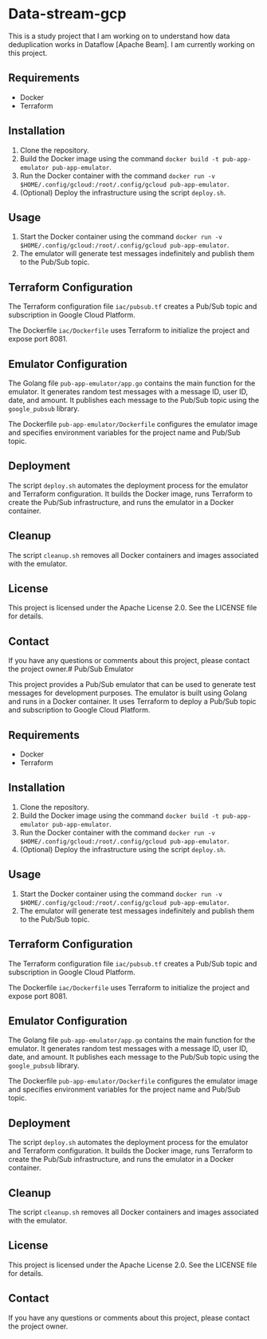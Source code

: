 # Data-stream-gcp 

This is a study project that I am working on to understand how data deduplication works in Dataflow [Apache Beam]. I am currently working on this project.

## Requirements

-   Docker
-   Terraform

## Installation

1.  Clone the repository.
2.  Build the Docker image using the command `docker build -t pub-app-emulator pub-app-emulator`.
3.  Run the Docker container with the command `docker run -v $HOME/.config/gcloud:/root/.config/gcloud pub-app-emulator`.
4.  (Optional) Deploy the infrastructure using the script `deploy.sh`.

## Usage

1.  Start the Docker container using the command `docker run -v $HOME/.config/gcloud:/root/.config/gcloud pub-app-emulator`.
2.  The emulator will generate test messages indefinitely and publish them to the Pub/Sub topic.

## Terraform Configuration

The Terraform configuration file `iac/pubsub.tf` creates a Pub/Sub topic and subscription in Google Cloud Platform.

The Dockerfile `iac/Dockerfile` uses Terraform to initialize the project and expose port 8081.

## Emulator Configuration

The Golang file `pub-app-emulator/app.go` contains the main function for the emulator. It generates random test messages with a message ID, user ID, date, and amount. It publishes each message to the Pub/Sub topic using the `google_pubsub` library.

The Dockerfile `pub-app-emulator/Dockerfile` configures the emulator image and specifies environment variables for the project name and Pub/Sub topic.

## Deployment

The script `deploy.sh` automates the deployment process for the emulator and Terraform configuration. It builds the Docker image, runs Terraform to create the Pub/Sub infrastructure, and runs the emulator in a Docker container.

## Cleanup

The script `cleanup.sh` removes all Docker containers and images associated with the emulator.

## License

This project is licensed under the Apache License 2.0. See the LICENSE file for details.

## Contact

If you have any questions or comments about this project, please contact the project owner.# Pub/Sub Emulator

This project provides a Pub/Sub emulator that can be used to generate test messages for development purposes. The emulator is built using Golang and runs in a Docker container. It uses Terraform to deploy a Pub/Sub topic and subscription to Google Cloud Platform.

## Requirements

-   Docker
-   Terraform

## Installation

1.  Clone the repository.
2.  Build the Docker image using the command `docker build -t pub-app-emulator pub-app-emulator`.
3.  Run the Docker container with the command `docker run -v $HOME/.config/gcloud:/root/.config/gcloud pub-app-emulator`.
4.  (Optional) Deploy the infrastructure using the script `deploy.sh`.

## Usage

1.  Start the Docker container using the command `docker run -v $HOME/.config/gcloud:/root/.config/gcloud pub-app-emulator`.
2.  The emulator will generate test messages indefinitely and publish them to the Pub/Sub topic.

## Terraform Configuration

The Terraform configuration file `iac/pubsub.tf` creates a Pub/Sub topic and subscription in Google Cloud Platform.

The Dockerfile `iac/Dockerfile` uses Terraform to initialize the project and expose port 8081.

## Emulator Configuration

The Golang file `pub-app-emulator/app.go` contains the main function for the emulator. It generates random test messages with a message ID, user ID, date, and amount. It publishes each message to the Pub/Sub topic using the `google_pubsub` library.

The Dockerfile `pub-app-emulator/Dockerfile` configures the emulator image and specifies environment variables for the project name and Pub/Sub topic.

## Deployment

The script `deploy.sh` automates the deployment process for the emulator and Terraform configuration. It builds the Docker image, runs Terraform to create the Pub/Sub infrastructure, and runs the emulator in a Docker container.

## Cleanup

The script `cleanup.sh` removes all Docker containers and images associated with the emulator.

## License

This project is licensed under the Apache License 2.0. See the LICENSE file for details.

## Contact

If you have any questions or comments about this project, please contact the project owner.
